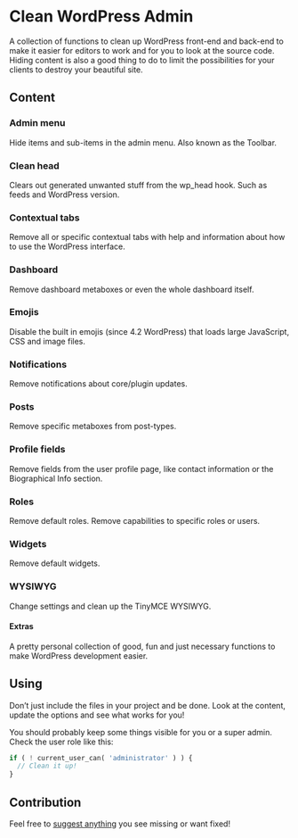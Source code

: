 # Clean WordPress Admin
A collection of functions to clean up WordPress front-end and back-end
to make it easier for editors to work and for you to look at the source code.
Hiding content is also a good thing to do to limit the possibilities for your clients to destroy your beautiful site.


## Content

### Admin menu
Hide items and sub-items in the admin menu. Also known as the Toolbar.

### Clean head
Clears out generated unwanted stuff from the wp_head hook. Such as feeds and WordPress version.

### Contextual tabs
Remove all or specific contextual tabs with help and information about how to use the WordPress interface.

### Dashboard
Remove dashboard metaboxes or even the whole dashboard itself.

### Emojis
Disable the built in emojis (since 4.2 WordPress) that loads large JavaScript, CSS and image files.

### Notifications
Remove notifications about core/plugin updates.

### Posts
Remove specific metaboxes from post-types.

### Profile fields
Remove fields from the user profile page, like contact information or the Biographical Info section.

### Roles
Remove default roles. Remove capabilities to specific roles or users.

### Widgets
Remove default widgets.

### WYSIWYG
Change settings and clean up the TinyMCE WYSIWYG.

#### Extras
A pretty personal collection of good, fun and just necessary functions to make WordPress development easier.


## Using
Don’t just include the files in your project and be done. Look at the content, update the options and see what works for you!

 You should probably keep some things visible for you or a super admin. Check the user role like this:
```php
if ( ! current_user_can( 'administrator' ) ) {
  // Clean it up!
}
```


## Contribution
Feel free to [suggest anything](https://github.com/vincentorback/clean-wordpress-admin/issues) you see missing or want fixed!
